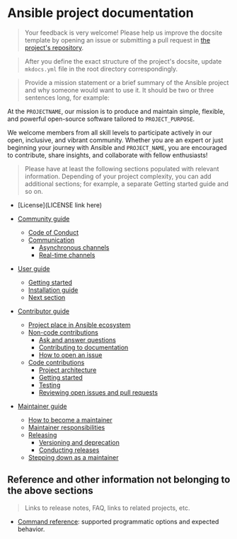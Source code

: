 # Ansible project documentation

> Your feedback is very welcome! Please help us improve the docsite template by opening an issue or submitting a pull request in [the project's repository](https://github.com/ansible-community/project-template).

> After you define the exact structure of the project's docsite, update `mkdocs.yml` file in the root directory correspondingly.

> Provide a mission statement or a brief summary of the Ansible project and why someone would want to use it. It should be two or three sentences long, for example:

At the `PROJECTNAME`, our mission is to produce and maintain simple, flexible,
and powerful open-source software tailored to `PROJECT_PURPOSE`.

We welcome members from all skill levels to participate actively in our open, inclusive, and vibrant community.
Whether you are an expert or just beginning your journey with Ansible and `PROJECT_NAME`,
you are encouraged to contribute, share insights, and collaborate with fellow enthusiasts!

> Please have at least the following sections populated with relevant information. Depending of your project complexity, you can add additional sections; for example, a separate Getting started guide and so on.

- [License](LICENSE link here)
- [Community guide](community_guide.md)
    - [Code of Conduct](community_guide.md#code-of-conduct)
    - [Communication](community_guide.md#communication)
        - [Asynchronous channels](community_guide.md#asynchronous-channels)
        - [Real-time channels](community_guide.md#real-time-channels)

- [User guide](user_guide.md)
    - [Getting started](user_guide.md#getting-started)
    - [Installation guide](user_guide.md#installation)
    - [Next section](user_guide.md#next-section)

- [Contributor guide](contributor_guide.md)
    - [Project place in Ansible ecosystem](contributor_guide.md#project-place-in-ansible-ecosystem)
    - [Non-code contributions](contributor_guide.md#non-code-contributions)
        - [Ask and answer questions](contributor_guide.md#ask-and-answer-questions)
        - [Contributing to documentation](contributor_guide.md#contributing-to-documentation)
        - [How to open an issue](contributor_guide.md#how-to-open-an-issue)
    - [Code contributions](contributor_guide.md#code-contributions)
        - [Project architecture](contributor_guide.md#project-architecture)
        - [Getting started](contributor_guide.md#getting-started)
        - [Testing](contributor_guide.md#testing)
        - [Reviewing open issues and pull requests](contributor_guide.md#reviewing-open-issues-and-pull-requests)

- [Maintainer guide](maintainer_guide.md)
    - [How to become a maintainer](maintainer_guide.md#how-to-become-a-maintainer)
    - [Maintainer responsibilities](maintainer_guide.md#maintainer-responsibilities)
    - [Releasing](maintainer_guide.md#releasing)
        - [Versioning and deprecation](maintainer_guide.md#versioning-and-deprecation)
        - [Conducting releases](maintainer_guide.md#conducting-releases)
    - [Stepping down as a maintainer](maintainer_guide.md#stepping-down-as-a-maintainer)

## Reference and other information not belonging to the above sections

> Links to release notes, FAQ, links to related projects, etc.

- [Command reference](references/cli.md): supported programmatic options and expected behavior.
